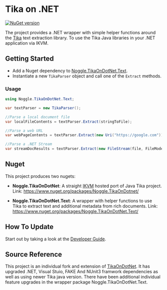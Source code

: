 Tika on .NET
============

[![NuGet version](https://badge.fury.io/nu/Noggle.TikaOnDotNet.Text.svg)](https://badge.fury.io/nu/Noggle.TikaOnDotNet.Text)

The project provides a .NET wrapper with simple helper functions around the [Tika](http://tika.apache.org/) text extraction library. To use the Tika Java libraries in your .NET application via IKVM. 

## Getting Started 

- Add a Nuget dependency to [Noggle.TikaOnDotNet.Text](https://www.nuget.org/packages/Noggle.TikaOnDotNet.Text/).
- Instantiate a new `TikaParser` object and call one of the `Extract` methods.

### Usage 
```cs
using Noggle.TikaOnDotNet.Text;

var textParser = new TikaParser();

//Parse a local document file
var localFileContents = textParser.Extract(stringToFile);

//Parse a web URL
var webPageContents = textParser.Extract(new Uri("https://google.com"));

//Parse a .NET Stream
var streamDocResults = textParser.Extract(new FileStream(file, FileMode.Open, FileAccess.Read));

```


## Nuget

This project produces two nugets:

- **Noggle.TikaOnDotNet**: A straight [IKVM](http://www.ikvm.net/userguide/ikvmc.html) hosted port of Java Tika project.
Link: https://www.nuget.org/packages/Noggle.TikaOnDotnet/

- **Noggle.TikaOnDotNet.Text**: A wrapper with helper functions to use Tika to extract text and additional metadata from rich documents. Link: https://www.nuget.org/packages/Noggle.TikaOnDotNet.Text/

## How To Update

Start out by taking a look at the [Developer Guide](https://github.com/whentotrade/noggle.tikaondotnet/blob/master/Developers.md). 

## Source Reference
This project is an individual fork and extension of [TikaOnDotNet](https://github.com/KevM/tikaondotnet). It has upgraded .NET, Visual Stuio, FAKE And NUnit3 framwork dependencies as well as using newer Tika java version. There have been additional individual feature upgrades in the wrapper package Noggle.TikaOnDotNet.Text.
